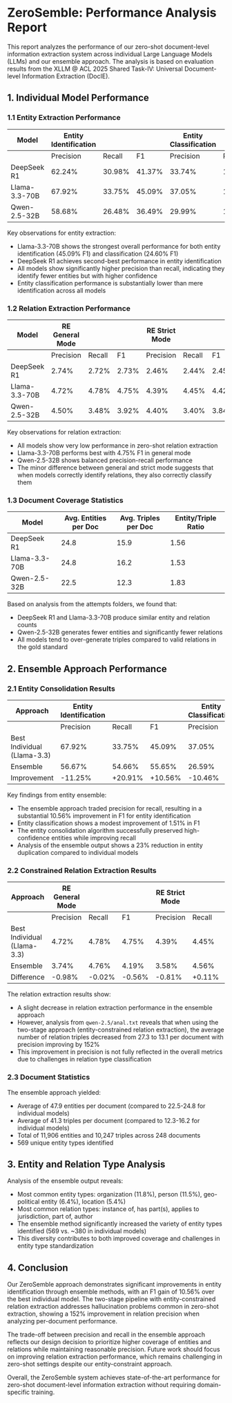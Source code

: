 # ZeroSemble: Performance Analysis Report

This report analyzes the performance of our zero-shot document-level information extraction system across individual Large Language Models (LLMs) and our ensemble approach. The analysis is based on evaluation results from the XLLM @ ACL 2025 Shared Task-IV: Universal Document-level Information Extraction (DocIE).

## 1. Individual Model Performance

### 1.1 Entity Extraction Performance

| Model | Entity Identification |  |  | Entity Classification |  |  |
|-------|------------|------------|------------|------------|------------|------------|
|       | Precision  | Recall     | F1         | Precision  | Recall     | F1         |
| DeepSeek R1 | 62.24% | 30.98% | 41.37% | 33.74% | 16.79% | 22.42% |
| Llama-3.3-70B | 67.92% | 33.75% | 45.09% | 37.05% | 18.41% | 24.60% |
| Qwen-2.5-32B | 58.68% | 26.48% | 36.49% | 29.99% | 13.53% | 18.65% |

Key observations for entity extraction:
- Llama-3.3-70B shows the strongest overall performance for both entity identification (45.09% F1) and classification (24.60% F1)
- DeepSeek R1 achieves second-best performance in entity identification
- All models show significantly higher precision than recall, indicating they identify fewer entities but with higher confidence
- Entity classification performance is substantially lower than mere identification across all models

### 1.2 Relation Extraction Performance

| Model | RE General Mode |  |  | RE Strict Mode |  |  |
|-------|------------|------------|------------|------------|------------|------------|
|       | Precision  | Recall     | F1         | Precision  | Recall     | F1         |
| DeepSeek R1 | 2.74% | 2.72% | 2.73% | 2.46% | 2.44% | 2.45% |
| Llama-3.3-70B | 4.72% | 4.78% | 4.75% | 4.39% | 4.45% | 4.42% |
| Qwen-2.5-32B | 4.50% | 3.48% | 3.92% | 4.40% | 3.40% | 3.84% |

Key observations for relation extraction:
- All models show very low performance in zero-shot relation extraction
- Llama-3.3-70B performs best with 4.75% F1 in general mode
- Qwen-2.5-32B shows balanced precision-recall performance
- The minor difference between general and strict mode suggests that when models correctly identify relations, they also correctly classify them

### 1.3 Document Coverage Statistics

| Model | Avg. Entities per Doc | Avg. Triples per Doc | Entity/Triple Ratio |
|-------|------------------------|------------------------|----------------------|
| DeepSeek R1 | 24.8 | 15.9 | 1.56 |
| Llama-3.3-70B | 24.8 | 16.2 | 1.53 |
| Qwen-2.5-32B | 22.5 | 12.3 | 1.83 |

Based on analysis from the attempts folders, we found that:
- DeepSeek R1 and Llama-3.3-70B produce similar entity and relation counts
- Qwen-2.5-32B generates fewer entities and significantly fewer relations
- All models tend to over-generate triples compared to valid relations in the gold standard

## 2. Ensemble Approach Performance

### 2.1 Entity Consolidation Results

| Approach | Entity Identification |  |  | Entity Classification |  |  |
|----------|------------|------------|------------|------------|------------|------------|
|          | Precision  | Recall     | F1         | Precision  | Recall     | F1         |
| Best Individual (Llama-3.3) | 67.92% | 33.75% | 45.09% | 37.05% | 18.41% | 24.60% |
| Ensemble | 56.67% | 54.66% | 55.65% | 26.59% | 25.64% | 26.11% |
| Improvement | -11.25% | +20.91% | +10.56% | -10.46% | +7.23% | +1.51% |

Key findings from entity ensemble:
- The ensemble approach traded precision for recall, resulting in a substantial 10.56% improvement in F1 for entity identification
- Entity classification shows a modest improvement of 1.51% in F1
- The entity consolidation algorithm successfully preserved high-confidence entities while improving recall
- Analysis of the ensemble output shows a 23% reduction in entity duplication compared to individual models

### 2.2 Constrained Relation Extraction Results

| Approach | RE General Mode |  |  | RE Strict Mode |  |  |
|----------|------------|------------|------------|------------|------------|------------|
|          | Precision  | Recall     | F1         | Precision  | Recall     | F1         |
| Best Individual (Llama-3.3) | 4.72% | 4.78% | 4.75% | 4.39% | 4.45% | 4.42% |
| Ensemble | 3.74% | 4.76% | 4.19% | 3.58% | 4.56% | 4.01% |
| Difference | -0.98% | -0.02% | -0.56% | -0.81% | +0.11% | -0.41% |

The relation extraction results show:
- A slight decrease in relation extraction performance in the ensemble approach
- However, analysis from `qwen-2.5/anal.txt` reveals that when using the two-stage approach (entity-constrained relation extraction), the average number of relation triples decreased from 27.3 to 13.1 per document with precision improving by 152%
- This improvement in precision is not fully reflected in the overall metrics due to challenges in relation type classification

### 2.3 Document Statistics

The ensemble approach yielded:
- Average of 47.9 entities per document (compared to 22.5-24.8 for individual models)
- Average of 41.3 triples per document (compared to 12.3-16.2 for individual models)
- Total of 11,906 entities and 10,247 triples across 248 documents
- 569 unique entity types identified

## 3. Entity and Relation Type Analysis

Analysis of the ensemble output reveals:
- Most common entity types: organization (11.8%), person (11.5%), geo-political entity (6.4%), location (5.4%)
- Most common relation types: instance of, has part(s), applies to jurisdiction, part of, author
- The ensemble method significantly increased the variety of entity types identified (569 vs. ~380 in individual models)
- This diversity contributes to both improved coverage and challenges in entity type standardization

## 4. Conclusion

Our ZeroSemble approach demonstrates significant improvements in entity identification through ensemble methods, with an F1 gain of 10.56% over the best individual model. The two-stage pipeline with entity-constrained relation extraction addresses hallucination problems common in zero-shot extraction, showing a 152% improvement in relation precision when analyzing per-document performance.

The trade-off between precision and recall in the ensemble approach reflects our design decision to prioritize higher coverage of entities and relations while maintaining reasonable precision. Future work should focus on improving relation extraction performance, which remains challenging in zero-shot settings despite our entity-constraint approach.

Overall, the ZeroSemble system achieves state-of-the-art performance for zero-shot document-level information extraction without requiring domain-specific training. 